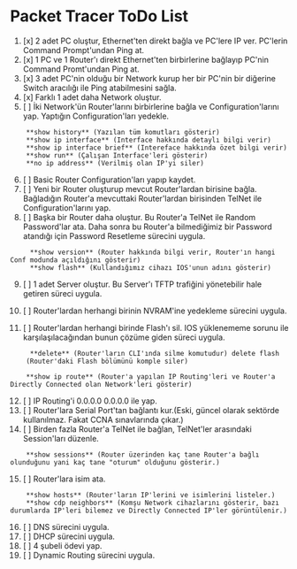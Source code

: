 # Packet Tracer ToDo List

1. [x] 2 adet PC oluştur, Ethernet'ten direkt bağla ve PC'lere IP ver. PC'lerin Command Prompt'undan Ping at.
2. [x]  1 PC ve 1 Router'ı direkt Ethernet'ten birbirlerine bağlayıp
    PC'nin Command Promt'undan Ping at.
3. [x] 3 adet PC'nin olduğu bir Network kurup her bir PC'nin bir
    diğerine Switch aracılığı ile Ping atabilmesini sağla.
4. [x] Farklı 1 adet daha Network oluştur.
5. [ ] İki Network'ün Router'larını birbirlerine bağla ve
    Configuration'larını yap. Yaptığın Configuration'ları yedekle.

```
    **show history** (Yazılan tüm komutları gösterir)
    **show ip interface** (Interface hakkında detaylı bilgi verir)
    **show ip interface brief** (Intereface hakkında özet bilgi verir)
    **show run** (Çalışan Interface'leri gösterir)
    **no ip address** (Verilmiş olan IP'yi siler)
```


6. [ ] Basic Router Configuration'ları yapıp kaydet.
7. [ ] Yeni bir Router oluşturup mevcut Router'lardan birisine bağla. Bağladığın Router'a mevcuttaki Router'lardan birisinden TelNet ile Configuration'larını yap.
8. [ ] Başka bir Router daha oluştur. Bu Router'a TelNet ile Random Password'lar ata. Daha sonra bu Router'a bilmediğimiz bir Password atandığı için Password Resetleme sürecini uygula.

```
     **show version** (Router hakkında bilgi verir, Router'ın hangi Conf modunda açıldığını gösterir)
     **show flash** (Kullandığımız cihazı IOS'unun adını gösterir)
```

9. [ ] 1 adet Server oluştur. Bu Server'ı TFTP trafiğini yönetebilir hale getiren süreci uygula.

10. [ ] Router'lardan herhangi birinin NVRAM'ine yedekleme sürecini uygula.
11. [ ] Router'lardan herhangi birinde Flash'ı sil. IOS yüklenememe sorunu ile karşılaşılacağından bunun çözüme giden süreci uygula.


```
     **delete** (Router'ların CLI'ında silme komutudur) delete flash
    (Router'daki Flash bölümünü komple siler)
    
    **show ip route** (Router'a yapılan IP Routing'leri ve Router'a Directly Connected olan Network'leri gösterir)    
```

12. [ ] IP Routing'i 0.0.0.0 0.0.0.0 ile yap.
13. [ ] Router'lara Serial Port'tan bağlantı kur.(Eski, güncel olarak sektörde kullanılmaz. Fakat CCNA sınavlarında çıkar.)
14. [ ] Birden fazla Router'a TelNet ile bağlan, TelNet'ler arasındaki Session'ları düzenle.


```
    **show sessions** (Router üzerinden kaç tane Router'a bağlı olunduğunu yani kaç tane "oturum" olduğunu gösterir.)
```

15. [ ] Router'lara isim ata.

```
    **show hosts** (Router'ların IP'lerini ve isimlerini listeler.)
    **show cdp neighbors** (Komşu Network cihazlarını gösterir, bazı durumlarda IP'leri bilemez ve Directly Connected IP'ler görüntülenir.)
```

16. [ ] DNS sürecini uygula.
17. [ ] DHCP sürecini uygula.
18. [ ] 4 şubeli ödevi yap.
19. [ ] Dynamic Routing sürecini uygula.


